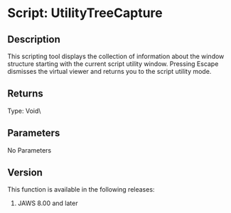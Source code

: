 # Script: UtilityTreeCapture

## Description

This scripting tool displays the collection of information about the
window structure starting with the current script utility window.
Pressing Escape dismisses the virtual viewer and returns you to the
script utility mode.

## Returns

Type: Void\

## Parameters

No Parameters

## Version

This function is available in the following releases:

1.  JAWS 8.00 and later
